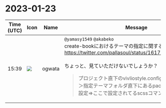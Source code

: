 # 2023-01-23

|Time (UTC)|Icon|Name|Message|
|---|---|---|---|
|15:39|![](https://avatars.slack-edge.com/2019-11-22/845042642576_070441337abaca9fb7b3_72.png)|ogwata|`@yamasy1549` `@akabeko`<br>create-bookにおけるテーマの指定に関するFAQへの言及です。<br><https://twitter.com/pallasoul/status/1617526273466863618><br><br>ちょっと、見ていただけないでしょうか？<br><blockquote>プロジェクト直下のvivliostyle.config.jsonでテーマを指定＞指定テーマフォルダ直下にあるpackage.jsでエイリアス設定⇒ここで設定されてるscssコマンドがおかしい？</blockquote>|
